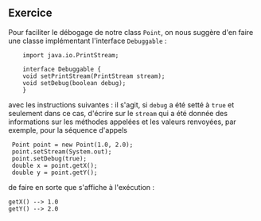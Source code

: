 
Exercice
--------------------------------------------------------------------------------

Pour faciliter le débogage de notre class `Point`, on nous suggère d'en
faire une classe implémentant l'interface `Debuggable` :

        import java.io.PrintStream;

        interface Debuggable {
        void setPrintStream(PrintStream stream);
        void setDebug(boolean debug);
        }

avec les instructions suivantes : il s'agit, si `debug` a été setté à `true` et
seulement dans ce cas, d'écrire sur le `stream` qui a été donnée des 
informations sur les méthodes appelées et les valeurs renvoyées, par exemple,
pour la séquence d'appels

     Point point = new Point(1.0, 2.0);
     point.setStream(System.out);
     point.setDebug(true);
     double x = point.getX();
     double y = point.getY();

de faire en sorte que s'affiche à l'exécution :

    getX() --> 1.0
    getY() --> 2.0
